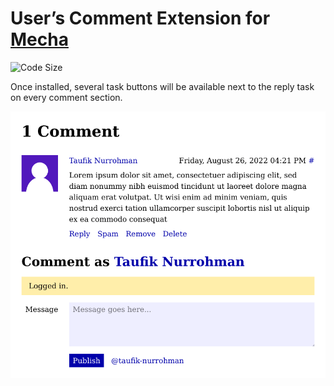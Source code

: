 User&rsquo;s Comment Extension for [Mecha](https://github.com/mecha-cms/mecha)
==============================================================================

![Code Size](https://img.shields.io/github/languages/code-size/mecha-cms/x.user.comment?color=%23444&style=for-the-badge)

Once installed, several task buttons will be available next to the reply task on every comment section.

![User&rsquo;s Comment](index.png?v=2022-10-07)
